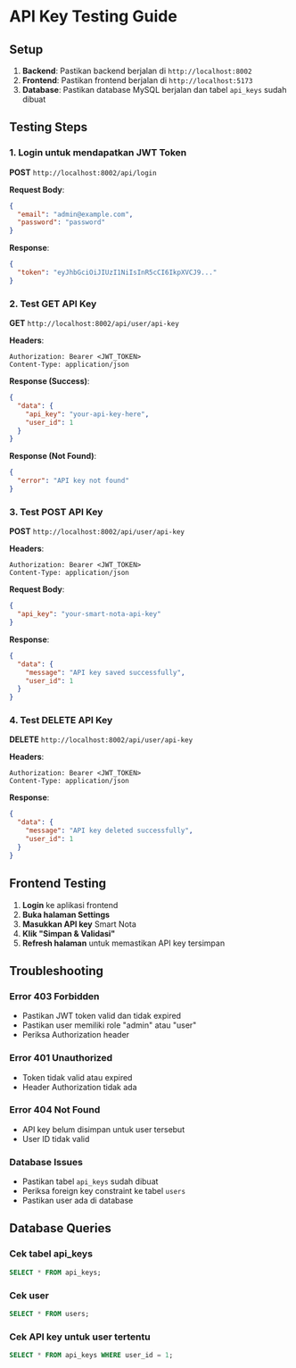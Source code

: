 # API Key Testing Guide

## Setup

1. **Backend**: Pastikan backend berjalan di `http://localhost:8002`
2. **Frontend**: Pastikan frontend berjalan di `http://localhost:5173`
3. **Database**: Pastikan database MySQL berjalan dan tabel `api_keys` sudah dibuat

## Testing Steps

### 1. Login untuk mendapatkan JWT Token

**POST** `http://localhost:8002/api/login`

**Request Body**:
```json
{
  "email": "admin@example.com",
  "password": "password"
}
```

**Response**:
```json
{
  "token": "eyJhbGciOiJIUzI1NiIsInR5cCI6IkpXVCJ9..."
}
```

### 2. Test GET API Key

**GET** `http://localhost:8002/api/user/api-key`

**Headers**:
```
Authorization: Bearer <JWT_TOKEN>
Content-Type: application/json
```

**Response (Success)**:
```json
{
  "data": {
    "api_key": "your-api-key-here",
    "user_id": 1
  }
}
```

**Response (Not Found)**:
```json
{
  "error": "API key not found"
}
```

### 3. Test POST API Key

**POST** `http://localhost:8002/api/user/api-key`

**Headers**:
```
Authorization: Bearer <JWT_TOKEN>
Content-Type: application/json
```

**Request Body**:
```json
{
  "api_key": "your-smart-nota-api-key"
}
```

**Response**:
```json
{
  "data": {
    "message": "API key saved successfully",
    "user_id": 1
  }
}
```

### 4. Test DELETE API Key

**DELETE** `http://localhost:8002/api/user/api-key`

**Headers**:
```
Authorization: Bearer <JWT_TOKEN>
Content-Type: application/json
```

**Response**:
```json
{
  "data": {
    "message": "API key deleted successfully",
    "user_id": 1
  }
}
```

## Frontend Testing

1. **Login** ke aplikasi frontend
2. **Buka halaman Settings**
3. **Masukkan API key** Smart Nota
4. **Klik "Simpan & Validasi"**
5. **Refresh halaman** untuk memastikan API key tersimpan

## Troubleshooting

### Error 403 Forbidden
- Pastikan JWT token valid dan tidak expired
- Pastikan user memiliki role "admin" atau "user"
- Periksa Authorization header

### Error 401 Unauthorized
- Token tidak valid atau expired
- Header Authorization tidak ada

### Error 404 Not Found
- API key belum disimpan untuk user tersebut
- User ID tidak valid

### Database Issues
- Pastikan tabel `api_keys` sudah dibuat
- Periksa foreign key constraint ke tabel `users`
- Pastikan user ada di database

## Database Queries

### Cek tabel api_keys
```sql
SELECT * FROM api_keys;
```

### Cek user
```sql
SELECT * FROM users;
```

### Cek API key untuk user tertentu
```sql
SELECT * FROM api_keys WHERE user_id = 1;
``` 